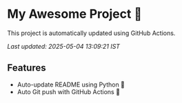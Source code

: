 # My Awesome Project 🚀

This project is automatically updated using GitHub Actions.

_Last updated: 2025-05-04 13:09:21 IST_

## Features
- Auto-update README using Python 🐍
- Auto Git push with GitHub Actions 🤖
